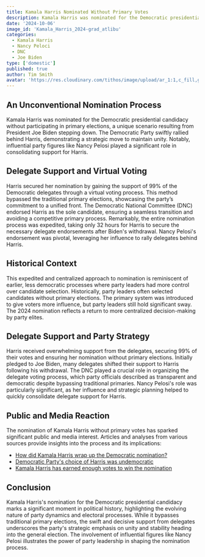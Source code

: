 ```yaml
---
title: Kamala Harris Nominated Without Primary Votes
description: Kamala Harris was nominated for the Democratic presidential candidacy without participating in primary elections, a unique scenario resulting from President Joe Biden stepping down. The Democratic Party swiftly rallied behind Harris, demonstrating a strategic move to maintain unity. Notably, influential party figures like Nancy Pelosi played a significant role in consolidating support for Harris.
date: '2024-10-06'
image_id: 'Kamala_Harris_2024-grad_atlibu'
categories:
  - Kamala Harris
  - Nancy Peloci
  - DNC
  - Joe Biden
type: ['domestic']
published: true
author: Tim Smith
avatar: 'https://res.cloudinary.com/tithos/image/upload/ar_1:1,c_fill,g_auto,q_auto:eco,r_max,w_100/v1703907649/me_f8wxaa.avif'
---
```


<script>
  import { ExternalLink } from '../lib';
  import { CldImage } from 'svelte-cloudinary';
</script>

<CldImage
  width='100%'
  src='Kamala_Harris_2024-grad_atlibu'
  alt='Kamala Harris Nominated Without Primary Votes'
  aspect-ratio='16:9'
/>

## An Unconventional Nomination Process

Kamala Harris was nominated for the Democratic presidential candidacy without participating in primary elections, a unique scenario resulting from President Joe Biden stepping down. The Democratic Party swiftly rallied behind Harris, demonstrating a strategic move to maintain unity. Notably, influential party figures like Nancy Pelosi played a significant role in consolidating support for Harris.

## Delegate Support and Virtual Voting

Harris secured her nomination by gaining the support of 99% of the Democratic delegates through a virtual voting process. This method bypassed the traditional primary elections, showcasing the party’s commitment to a unified front. The Democratic National Committee (DNC) endorsed Harris as the sole candidate, ensuring a seamless transition and avoiding a competitive primary process. Remarkably, the entire nomination process was expedited, taking only 32 hours for Harris to secure the necessary delegate endorsements after Biden's withdrawal. Nancy Pelosi's endorsement was pivotal, leveraging her influence to rally delegates behind Harris.

## Historical Context

This expedited and centralized approach to nomination is reminiscent of earlier, less democratic processes where party leaders had more control over candidate selection. Historically, party leaders often selected candidates without primary elections. The primary system was introduced to give voters more influence, but party leaders still hold significant sway. The 2024 nomination reflects a return to more centralized decision-making by party elites.

## Delegate Support and Party Strategy

Harris received overwhelming support from the delegates, securing 99% of their votes and ensuring her nomination without primary elections. Initially pledged to Joe Biden, many delegates shifted their support to Harris following his withdrawal. The DNC played a crucial role in organizing the delegate voting process, which party officials described as transparent and democratic despite bypassing traditional primaries. Nancy Pelosi's role was particularly significant, as her influence and strategic planning helped to quickly consolidate delegate support for Harris.

## Public and Media Reaction

The nomination of Kamala Harris without primary votes has sparked significant public and media interest. Articles and analyses from various sources provide insights into the process and its implications:

- [How did Kamala Harris wrap up the Democratic nomination?](https://www.brookings.edu/)
- [Democratic Party's choice of Harris was undemocratic](https://www.theconversation.com/)
- [Kamala Harris has earned enough votes to win the nomination](https://www.cnn.com/)

## Conclusion

Kamala Harris's nomination for the Democratic presidential candidacy marks a significant moment in political history, highlighting the evolving nature of party dynamics and electoral processes. While it bypasses traditional primary elections, the swift and decisive support from delegates underscores the party's strategic emphasis on unity and stability heading into the general election. The involvement of influential figures like Nancy Pelosi illustrates the power of party leadership in shaping the nomination process.
